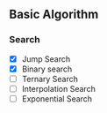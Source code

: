 ## Basic Algorithm

### Search 

- [X] Jump Search
- [x] Binary search
- [ ] Ternary Search
- [ ] Interpolation Search
- [ ] Exponential Search